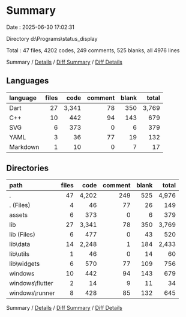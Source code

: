 # Summary

Date : 2025-06-30 17:02:31

Directory d:\\Programs\\status_display

Total : 47 files,  4202 codes, 249 comments, 525 blanks, all 4976 lines

Summary / [Details](details.md) / [Diff Summary](diff.md) / [Diff Details](diff-details.md)

## Languages
| language | files | code | comment | blank | total |
| :--- | ---: | ---: | ---: | ---: | ---: |
| Dart | 27 | 3,341 | 78 | 350 | 3,769 |
| C++ | 10 | 442 | 94 | 143 | 679 |
| SVG | 6 | 373 | 0 | 6 | 379 |
| YAML | 3 | 36 | 77 | 19 | 132 |
| Markdown | 1 | 10 | 0 | 7 | 17 |

## Directories
| path | files | code | comment | blank | total |
| :--- | ---: | ---: | ---: | ---: | ---: |
| . | 47 | 4,202 | 249 | 525 | 4,976 |
| . (Files) | 4 | 46 | 77 | 26 | 149 |
| assets | 6 | 373 | 0 | 6 | 379 |
| lib | 27 | 3,341 | 78 | 350 | 3,769 |
| lib (Files) | 6 | 477 | 0 | 43 | 520 |
| lib\\data | 14 | 2,248 | 1 | 184 | 2,433 |
| lib\\utils | 1 | 46 | 0 | 14 | 60 |
| lib\\widgets | 6 | 570 | 77 | 109 | 756 |
| windows | 10 | 442 | 94 | 143 | 679 |
| windows\\flutter | 2 | 14 | 9 | 11 | 34 |
| windows\\runner | 8 | 428 | 85 | 132 | 645 |

Summary / [Details](details.md) / [Diff Summary](diff.md) / [Diff Details](diff-details.md)